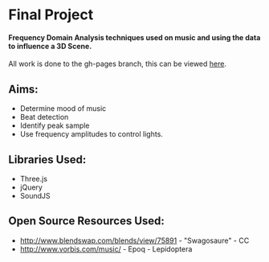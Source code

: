 Final Project
=============
<h4>Frequency Domain Analysis techniques used on music and using the data to influence a 3D Scene.</h4>

All work is done to the gh-pages branch, this can be viewed [here](https://tim-snow.github.io/FinalProject).

Aims: 
-----
* Determine mood of music
* Beat detection
* Identify peak sample
* Use frequency amplitudes to control lights.

Libraries Used:
---------------
* Three.js
* jQuery
* SoundJS

Open Source Resources Used:
---------------------------
* http://www.blendswap.com/blends/view/75891 - "Swagosaure" - CC
* http://www.vorbis.com/music/ - Epoq - Lepidoptera
